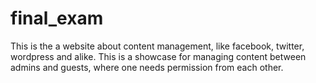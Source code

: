 # final_exam
This is the a website about content management, like facebook, twitter, wordpress and alike. 
This is a showcase for managing content between admins and guests, where one needs permission from each other.
